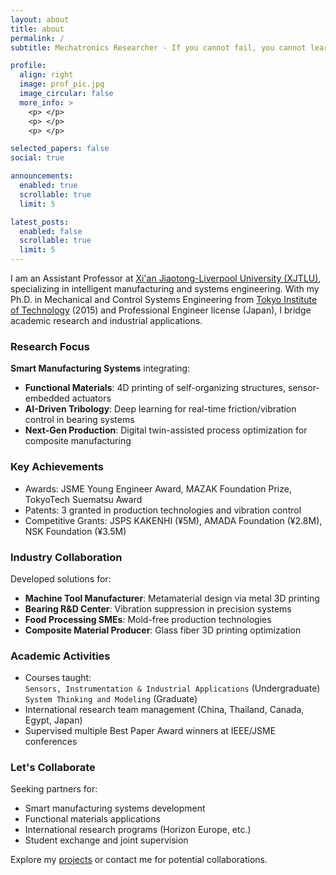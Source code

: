 ```yaml
---
layout: about
title: about
permalink: /
subtitle: Mechatronics Researcher - If you cannot fail, you cannot learn.

profile:
  align: right
  image: prof_pic.jpg
  image_circular: false
  more_info: >
    <p> </p>
    <p> </p>
    <p> </p>

selected_papers: false
social: true

announcements:
  enabled: true
  scrollable: true
  limit: 5

latest_posts:
  enabled: false
  scrollable: true
  limit: 5
---
```


I am an Assistant Professor at [Xi'an Jiaotong-Liverpool University (XJTLU)](https://www.xjtlu.edu.cn/en), specializing in intelligent manufacturing and systems engineering. With my Ph.D. in Mechanical and Control Systems Engineering from [Tokyo Institute of Technology](https://www.titech.ac.jp/english) (2015) and Professional Engineer license (Japan), I bridge academic research and industrial applications.

### Research Focus
**Smart Manufacturing Systems** integrating:
- **Functional Materials**: 4D printing of self-organizing structures, sensor-embedded actuators
- **AI-Driven Tribology**: Deep learning for real-time friction/vibration control in bearing systems
- **Next-Gen Production**: Digital twin-assisted process optimization for composite manufacturing

### Key Achievements
- Awards: JSME Young Engineer Award, MAZAK Foundation Prize, TokyoTech Suematsu Award
- Patents: 3 granted in production technologies and vibration control
- Competitive Grants: JSPS KAKENHI (¥5M), AMADA Foundation (¥2.8M), NSK Foundation (¥3.5M)

### Industry Collaboration
Developed solutions for:
- **Machine Tool Manufacturer**: Metamaterial design via metal 3D printing
- **Bearing R&D Center**: Vibration suppression in precision systems
- **Food Processing SMEs**: Mold-free production technologies
- **Composite Material Producer**: Glass fiber 3D printing optimization

### Academic Activities
- Courses taught:  
  `Sensors, Instrumentation & Industrial Applications` (Undergraduate)  
  `System Thinking and Modeling` (Graduate)
- International research team management (China, Thailand, Canada, Egypt, Japan)
- Supervised multiple Best Paper Award winners at IEEE/JSME conferences

### Let's Collaborate
Seeking partners for:
- Smart manufacturing systems development
- Functional materials applications
- International research programs (Horizon Europe, etc.)
- Student exchange and joint supervision

Explore my [projects](/projects) or contact me for potential collaborations.